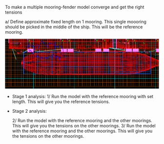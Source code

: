 To make a multiple mooring-fender model converge and get the right tensions

a/ Define approximate fixed length on 1 mooring. This single moooring should be picked in the middle of the ship. This will be the reference mooring.

![Picking a mooring](image.png)

- Stage 1 analysis:
    1/ Run the model with the reference mooring with set length. This will give you the reference tensions.

- Stage 2 analysis:

    2/ Run the model with the reference mooring and the other moorings. This will give you the tensions on the other moorings.
    3/ Run the model with the reference mooring and the other moorings. This will give you the tensions on the other moorings.

